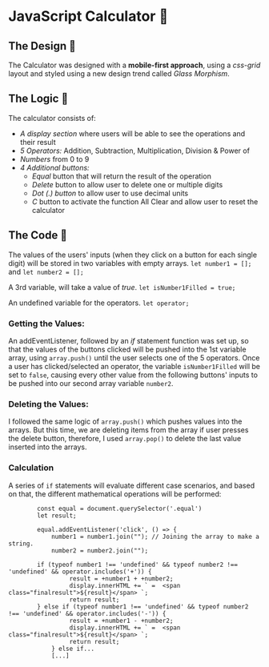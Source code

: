 # JavaScript Calculator :iphone:

## The Design :large_blue_diamond:
The Calculator was designed with a **mobile-first approach**, using a _css-grid_ layout and styled using a new design trend called _Glass Morphism_.

## The Logic :large_orange_diamond:
The calculator consists of:
- _A display section_ where users will be able to see the operations and their result
- _5 Operators:_ Addition, Subtraction, Multiplication, Division & Power of
- _Numbers_ from 0 to 9
- _4 Additional buttons:_ 
    - _Equal_ button that will return the result of the operation
    - _Delete_ button to allow user to delete one or multiple digits
    - _Dot (.) button_ to allow user to use decimal units
    - _C_ button to activate the function All Clear and allow user to reset the calculator

## The Code :white_square_button:
The values of the users' inputs (when they click on a button for each single digit) will be stored in two variables with empty arrays.
`let number1 = [];` and `let number2 = [];`

A 3rd variable, will take a value of *true*.
`let isNumber1Filled = true;`

An undefined variable for the operators.
`let operator;`

### Getting the Values:
An addEventListener, followed by an _if_ statement function was set up, so that the values of the buttons clicked will be pushed into the 1st variable array, using `array.push()` until the user selects one of the 5 operators. Once a user has clicked/selected an operator, the variable `isNumber1Filled` will be set to `false`, causing every other value from the following buttons' inputs to be pushed into our second array variable `number2`. 

### Deleting the Values:
I followed the same logic of `array.push()` which pushes values into the arrays. But this time, we are deleting items from the array if user presses the delete button, therefore, I used `array.pop()` to delete the last value inserted into the arrays.

### Calculation
A series of `if` statements will evaluate different case scenarios, and based on that, the different mathematical operations will be performed:
```const calculation = () => {
        const equal = document.querySelector('.equal')
        let result;

        equal.addEventListener('click', () => {
            number1 = number1.join(""); // Joining the array to make a string.
            number2 = number2.join("");
  
        if (typeof number1 !== 'undefined' && typeof number2 !== 'undefined' && operator.includes('+')) {
                 result = +number1 + +number2;
                 display.innerHTML += ` =  <span class="finalresult">${result}</span> `;
                 return result;
        } else if (typeof number1 !== 'undefined' && typeof number2 !== 'undefined' && operator.includes('-')) {
                 result = +number1 - +number2;
                 display.innerHTML += ` =  <span class="finalresult">${result}</span> `;
                 return result;
            } else if...
            [...]
